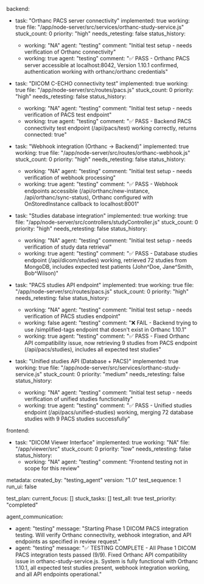 backend:
  - task: "Orthanc PACS server connectivity"
    implemented: true
    working: true
    file: "/app/node-server/src/services/orthanc-study-service.js"
    stuck_count: 0
    priority: "high"
    needs_retesting: false
    status_history:
      - working: "NA"
        agent: "testing"
        comment: "Initial test setup - needs verification of Orthanc connectivity"
      - working: true
        agent: "testing"
        comment: "✅ PASS - Orthanc PACS server accessible at localhost:8042, Version 1.10.1 confirmed, authentication working with orthanc/orthanc credentials"

  - task: "DICOM C-ECHO connectivity test"
    implemented: true
    working: true
    file: "/app/node-server/src/routes/pacs.js"
    stuck_count: 0
    priority: "high"
    needs_retesting: false
    status_history:
      - working: "NA"
        agent: "testing"
        comment: "Initial test setup - needs verification of PACS test endpoint"
      - working: true
        agent: "testing"
        comment: "✅ PASS - Backend PACS connectivity test endpoint (/api/pacs/test) working correctly, returns connected: true"

  - task: "Webhook integration (Orthanc → Backend)"
    implemented: true
    working: true
    file: "/app/node-server/src/routes/orthanc-webhook.js"
    stuck_count: 0
    priority: "high"
    needs_retesting: false
    status_history:
      - working: "NA"
        agent: "testing"
        comment: "Initial test setup - needs verification of webhook processing"
      - working: true
        agent: "testing"
        comment: "✅ PASS - Webhook endpoints accessible (/api/orthanc/new-instance, /api/orthanc/sync-status), Orthanc configured with OnStoredInstance callback to localhost:8001"

  - task: "Studies database integration"
    implemented: true
    working: true
    file: "/app/node-server/src/controllers/studyController.js"
    stuck_count: 0
    priority: "high"
    needs_retesting: false
    status_history:
      - working: "NA"
        agent: "testing"
        comment: "Initial test setup - needs verification of study data retrieval"
      - working: true
        agent: "testing"
        comment: "✅ PASS - Database studies endpoint (/api/dicom/studies) working, retrieved 72 studies from MongoDB, includes expected test patients (John^Doe, Jane^Smith, Bob^Wilson)"

  - task: "PACS studies API endpoint"
    implemented: true
    working: true
    file: "/app/node-server/src/routes/pacs.js"
    stuck_count: 0
    priority: "high"
    needs_retesting: false
    status_history:
      - working: "NA"
        agent: "testing"
        comment: "Initial test setup - needs verification of PACS studies endpoint"
      - working: false
        agent: "testing"
        comment: "❌ FAIL - Backend trying to use /simplified-tags endpoint that doesn't exist in Orthanc 1.10.1"
      - working: true
        agent: "testing"
        comment: "✅ PASS - Fixed Orthanc API compatibility issue, now retrieving 9 studies from PACS endpoint (/api/pacs/studies), includes all expected test studies"

  - task: "Unified studies API (Database + PACS)"
    implemented: true
    working: true
    file: "/app/node-server/src/services/orthanc-study-service.js"
    stuck_count: 0
    priority: "medium"
    needs_retesting: false
    status_history:
      - working: "NA"
        agent: "testing"
        comment: "Initial test setup - needs verification of unified studies functionality"
      - working: true
        agent: "testing"
        comment: "✅ PASS - Unified studies endpoint (/api/pacs/unified-studies) working, merging 72 database studies with 9 PACS studies successfully"

frontend:
  - task: "DICOM Viewer Interface"
    implemented: true
    working: "NA"
    file: "/app/viewer/src"
    stuck_count: 0
    priority: "low"
    needs_retesting: false
    status_history:
      - working: "NA"
        agent: "testing"
        comment: "Frontend testing not in scope for this review"

metadata:
  created_by: "testing_agent"
  version: "1.0"
  test_sequence: 1
  run_ui: false

test_plan:
  current_focus: []
  stuck_tasks: []
  test_all: true
  test_priority: "completed"

agent_communication:
  - agent: "testing"
    message: "Starting Phase 1 DICOM PACS integration testing. Will verify Orthanc connectivity, webhook integration, and API endpoints as specified in review request."
  - agent: "testing"
    message: "✅ TESTING COMPLETE - All Phase 1 DICOM PACS integration tests passed (9/9). Fixed Orthanc API compatibility issue in orthanc-study-service.js. System is fully functional with Orthanc 1.10.1, all expected test studies present, webhook integration working, and all API endpoints operational."